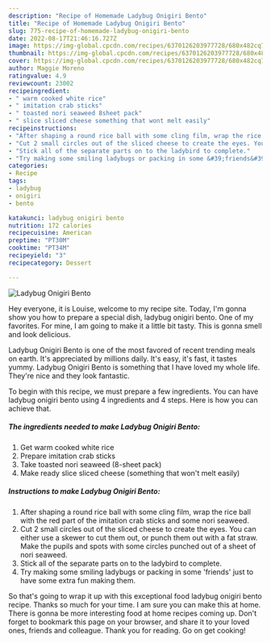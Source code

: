 ```yaml
---
description: "Recipe of Homemade Ladybug Onigiri Bento"
title: "Recipe of Homemade Ladybug Onigiri Bento"
slug: 775-recipe-of-homemade-ladybug-onigiri-bento
date: 2022-08-17T21:46:16.727Z
image: https://img-global.cpcdn.com/recipes/6370126203977728/680x482cq70/ladybug-onigiri-bento-recipe-main-photo.jpg
thumbnail: https://img-global.cpcdn.com/recipes/6370126203977728/680x482cq70/ladybug-onigiri-bento-recipe-main-photo.jpg
cover: https://img-global.cpcdn.com/recipes/6370126203977728/680x482cq70/ladybug-onigiri-bento-recipe-main-photo.jpg
author: Maggie Moreno
ratingvalue: 4.9
reviewcount: 23002
recipeingredient:
- " warm cooked white rice"
- " imitation crab sticks"
- " toasted nori seaweed 8sheet pack"
- " slice sliced cheese something that wont melt easily"
recipeinstructions:
- "After shaping a round rice ball with some cling film, wrap the rice ball with the red part of the imitation crab sticks and some nori seaweed."
- "Cut 2 small circles out of the sliced cheese to create the eyes. You can either use a skewer to cut them out, or punch them out with a fat straw. Make the pupils and spots with some circles punched out of a sheet of nori seaweed."
- "Stick all of the separate parts on to the ladybird to complete."
- "Try making some smiling ladybugs or packing in some &#39;friends&#39; just to have some extra fun making them."
categories:
- Recipe
tags:
- ladybug
- onigiri
- bento

katakunci: ladybug onigiri bento 
nutrition: 172 calories
recipecuisine: American
preptime: "PT30M"
cooktime: "PT34M"
recipeyield: "3"
recipecategory: Dessert

---
```



![Ladybug Onigiri Bento](https://img-global.cpcdn.com/recipes/6370126203977728/680x482cq70/ladybug-onigiri-bento-recipe-main-photo.jpg)

Hey everyone, it is Louise, welcome to my recipe site. Today, I'm gonna show you how to prepare a special dish, ladybug onigiri bento. One of my favorites. For mine, I am going to make it a little bit tasty. This is gonna smell and look delicious.

Ladybug Onigiri Bento is one of the most favored of recent trending meals on earth. It's appreciated by millions daily. It's easy, it's fast, it tastes yummy. Ladybug Onigiri Bento is something that I have loved my whole life. They're nice and they look fantastic.




To begin with this recipe, we must prepare a few ingredients. You can have ladybug onigiri bento using 4 ingredients and 4 steps. Here is how you can achieve that.

<!--inarticleads1-->

##### The ingredients needed to make Ladybug Onigiri Bento:

1. Get  warm cooked white rice
1. Prepare  imitation crab sticks
1. Take  toasted nori seaweed (8-sheet pack)
1. Make ready  slice sliced cheese (something that won&#39;t melt easily)




<!--inarticleads2-->

##### Instructions to make Ladybug Onigiri Bento:

1. After shaping a round rice ball with some cling film, wrap the rice ball with the red part of the imitation crab sticks and some nori seaweed.
1. Cut 2 small circles out of the sliced cheese to create the eyes. You can either use a skewer to cut them out, or punch them out with a fat straw. Make the pupils and spots with some circles punched out of a sheet of nori seaweed.
1. Stick all of the separate parts on to the ladybird to complete.
1. Try making some smiling ladybugs or packing in some &#39;friends&#39; just to have some extra fun making them.




So that's going to wrap it up with this exceptional food ladybug onigiri bento recipe. Thanks so much for your time. I am sure you can make this at home. There is gonna be more interesting food at home recipes coming up. Don't forget to bookmark this page on your browser, and share it to your loved ones, friends and colleague. Thank you for reading. Go on get cooking!

